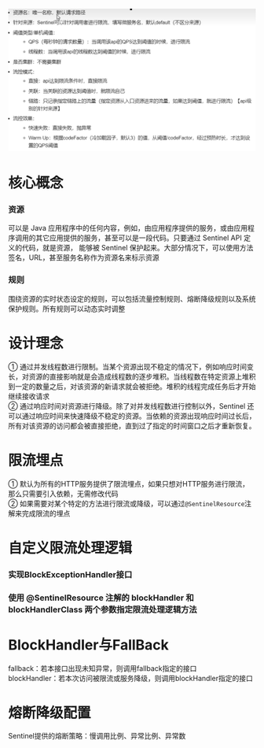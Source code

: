 ![img.png](../images/sentinel名词解释.png)

# 核心概念
### 资源
可以是 Java 应用程序中的任何内容，例如，由应用程序提供的服务，或由应用程序调用的其它应用提供的服务，甚至可以是一段代码。只要通过 Sentinel API 定义的代码，就是资源，
能够被 Sentinel 保护起来。大部分情况下，可以使用方法签名，URL，甚至服务名称作为资源名来标示资源

### 规则
围绕资源的实时状态设定的规则，可以包括流量控制规则、熔断降级规则以及系统保护规则。所有规则可以动态实时调整

# 设计理念
① 通过并发线程数进行限制。当某个资源出现不稳定的情况下，例如响应时间变长，对资源的直接影响就是会造成线程数的逐步堆积。当线程数在特定资源上堆积到一定的数量之后，对该资源的新请求就会被拒绝。堆积的线程完成任务后才开始继续接收请求  
② 通过响应时间对资源进行降级。除了对并发线程数进行控制以外，Sentinel 还可以通过响应时间来快速降级不稳定的资源。当依赖的资源出现响应时间过长后，所有对该资源的访问都会被直接拒绝，直到过了指定的时间窗口之后才重新恢复。

# 限流埋点
① 默认为所有的HTTP服务提供了限流埋点，如果只想对HTTP服务进行限流，那么只需要引入依赖，无需修改代码  
② 如果需要对某个特定的方法进行限流或降级，可以通过```@SentinelResource```注解来完成限流的埋点

# 自定义限流处理逻辑
### 实现BlockExceptionHandler接口

### 使用 @SentinelResource 注解的 blockHandler 和 blockHandlerClass 两个参数指定限流处理逻辑方法

# BlockHandler与FallBack
fallback：若本接口出现未知异常，则调用fallback指定的接口  
blockHandler：若本次访问被限流或服务降级，则调用blockHandler指定的接口

# 熔断降级配置
Sentinel提供的熔断策略：慢调用比例、异常比例、异常数

